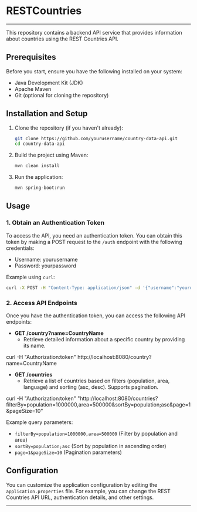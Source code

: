 # RESTCountries
---

This repository contains a backend API service that provides information about countries using the REST Countries API.

## Prerequisites

Before you start, ensure you have the following installed on your system:

- Java Development Kit (JDK)
- Apache Maven
- Git (optional for cloning the repository)

## Installation and Setup

1. Clone the repository (if you haven't already):

   ```bash
   git clone https://github.com/yourusername/country-data-api.git
   cd country-data-api
   ```

2. Build the project using Maven:

   ```bash
   mvn clean install
   ```

3. Run the application:

   ```bash
   mvn spring-boot:run
   ```

## Usage

### 1. Obtain an Authentication Token

To access the API, you need an authentication token. You can obtain this token by making a POST request to the `/auth` endpoint with the following credentials:

- Username: yourusername
- Password: yourpassword

Example using `curl`:

```bash
curl -X POST -H "Content-Type: application/json" -d '{"username":"yourusername","password":"yourpassword"}' http://localhost:8080/auth/login
```

### 2. Access API Endpoints

Once you have the authentication token, you can access the following API endpoints:

- **GET /country?name=CountryName**
  - Retrieve detailed information about a specific country by providing its name.

curl -H "Authorization:token" http://localhost:8080/country?name=CountryName

- **GET /countries**
  - Retrieve a list of countries based on filters (population, area, language) and sorting (asc, desc). Supports pagination.
 
curl -H "Authorization:token" "http://localhost:8080/countries?filterBy=population=1000000,area=500000&sortBy=population;asc&page=1&pageSize=10"

  Example query parameters:
  - `filterBy=population=1000000,area=500000` (Filter by population and area)
  - `sortBy=population;asc` (Sort by population in ascending order)
  - `page=1&pageSize=10` (Pagination parameters)

## Configuration

You can customize the application configuration by editing the `application.properties` file. For example, you can change the REST Countries API URL, authentication details, and other settings.

---
